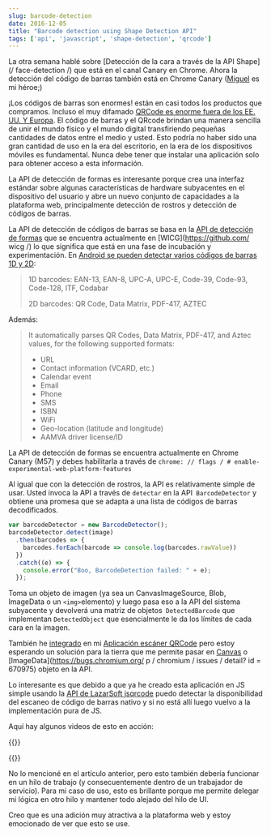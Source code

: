 ```yaml
---
slug: barcode-detection
date: 2016-12-05
title: "Barcode detection using Shape Detection API"
tags: ['api', 'javascript', 'shape-detection', 'qrcode']
---
```



La otra semana hablé sobre [Detección de la cara a través de la API Shape](/ face-detection /) que está en el canal Canary en Chrome. Ahora la detección del código de barras también está en Chrome Canary ([Miguel](https://twitter.com/yellowdoge) es mi héroe;)

¡Los códigos de barras son enormes! están en casi todos los productos que compramos. Incluso el muy difamado [QRCode es enorme fuera de los EE. UU. Y Europa](https://www.clickz.com/why-have-qr-codes-taken-off-in-china/23662/). El código de barras y el QRcode brindan una manera sencilla de unir el mundo físico y el mundo digital transfiriendo pequeñas cantidades de datos entre el medio y usted. Esto podría no haber sido una gran cantidad de uso en la era del escritorio, en la era de los dispositivos móviles es fundamental. Nunca debe tener que instalar una aplicación solo para obtener acceso a esta información.

La API de detección de formas es interesante porque crea una interfaz estándar sobre algunas características de hardware subyacentes en el dispositivo del usuario y abre un nuevo conjunto de capacidades a la plataforma web, principalmente detección de rostros y detección de códigos de barras.

La API de detección de códigos de barras se basa en la [API de detección de formas](https://wicg.github.io/shape-detection-api/#introduction) que se encuentra actualmente en [WICG](https://github.com/ wicg /) lo que significa que está en una fase de incubación y experimentación. En [Android se pueden detectar varios códigos de barras 1D y 2D](https://developers.google.com/vision/barcodes-overview):

> 1D barcodes: EAN-13, EAN-8, UPC-A, UPC-E, Code-39, Code-93, Code-128, ITF,
> Codabar
>
> 2D barcodes: QR Code, Data Matrix, PDF-417, AZTEC


Además:

> It automatically parses QR Codes, Data Matrix, PDF-417, and Aztec values, for
> the following supported formats:
>
> * URL
> * Contact information (VCARD, etc.)
> * Calendar event
> * Email
> * Phone
> * SMS
> * ISBN
> * WiFi
> * Geo-location (latitude and longitude)
> * AAMVA driver license/ID


La API de detección de formas se encuentra actualmente en Chrome Canary (M57) y debes habilitarla a través de `chrome: // flags / # enable-experimental-web-platform-features`

Al igual que con la detección de rostros, la API es relativamente simple de usar. Usted invoca la API a través de `detectar` en la API` BarcodeDetector` y obtiene una promesa que se adapta a una lista de códigos de barras decodificados.


```javascript
var barcodeDetector = new BarcodeDetector();
barcodeDetector.detect(image)
  .then(barcodes => {
    barcodes.forEach(barcode => console.log(barcodes.rawValue))
  })
  .catch((e) => {
    console.error("Boo, BarcodeDetection failed: " + e);
  });
```


Toma un objeto de imagen (ya sea un CanvasImageSource, Blob, ImageData o un ` <img> `elemento) y luego pasa eso a la API del sistema subyacente y devolverá una matriz de objetos` DetectedBarcode` que implementan `DetectedObject` que esencialmente le da los límites de cada cara en la imagen.

También he [integrado](https://github.com/PaulKinlan/qrcode/commit/21afa9ae4c316e4a8ced76d77f41eda2eb92852b) en mi [Aplicación escáner QRCode](https://qrsnapper.appspot.com) pero estoy esperando un solución para la tierra que me permite pasar en [Canvas](https://bugs.chromium.org/p/chromium/issues/detail?id=670977) o [ImageData](https://bugs.chromium.org/ p / chromium / issues / detail? id = 670975) objeto en la API.

Lo interesante es que debido a que ya he creado esta aplicación en JS simple usando la [API de LazarSoft jsqrcode](https://github.com/LazarSoft/jsqrcode) puedo detectar la disponibilidad del escaneo de código de barras nativo y si no está allí luego vuelvo a la implementación pura de JS.

Aquí hay algunos videos de esto en acción:

{{<youtube LGB0n-dW_HM>}}

{{<youtube Anq_N_SY17o>}}

No lo mencioné en el artículo anterior, pero esto también debería funcionar en un hilo de trabajo (y consecuentemente dentro de un trabajador de servicio). Para mi caso de uso, esto es brillante porque me permite delegar mi lógica en otro hilo y mantener todo alejado del hilo de UI.

Creo que es una adición muy atractiva a la plataforma web y estoy emocionado de ver que esto se use.